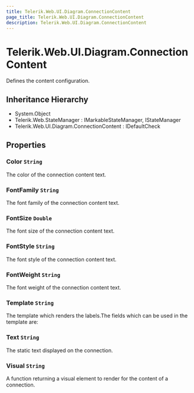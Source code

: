 ```yaml
---
title: Telerik.Web.UI.Diagram.ConnectionContent
page_title: Telerik.Web.UI.Diagram.ConnectionContent
description: Telerik.Web.UI.Diagram.ConnectionContent
---
```


# Telerik.Web.UI.Diagram.ConnectionContent

Defines the content configuration.

## Inheritance Hierarchy

* System.Object
* Telerik.Web.StateManager : IMarkableStateManager, IStateManager
* Telerik.Web.UI.Diagram.ConnectionContent : IDefaultCheck

## Properties

###  Color `String`

The color of the connection content text.

###  FontFamily `String`

The font family of the connection content text.

###  FontSize `Double`

The font size of the connection content text.

###  FontStyle `String`

The font style of the connection content text.

###  FontWeight `String`

The font weight of the connection content text.

###  Template `String`

The template which renders the labels.The fields which can be used in the template are:

###  Text `String`

The static text displayed on the connection.

###  Visual `String`

A function returning a visual element to render for the content of a connection.


